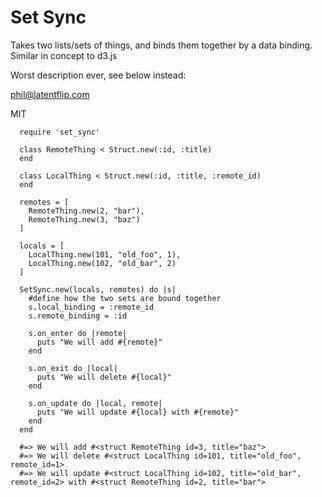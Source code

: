 # Set Sync

Takes two lists/sets of things, and binds them together by a data binding. Similar in concept to d3.js

Worst description ever, see below instead:

phil@latentflip.com

MIT


```
  require 'set_sync'

  class RemoteThing < Struct.new(:id, :title)
  end

  class LocalThing < Struct.new(:id, :title, :remote_id)
  end

  remotes = [
    RemoteThing.new(2, "bar"),
    RemoteThing.new(3, "baz")
  ]

  locals = [
    LocalThing.new(101, "old_foo", 1),
    LocalThing.new(102, "old_bar", 2)
  ]

  SetSync.new(locals, remotes) do |s|
    #define how the two sets are bound together
    s.local_binding = :remote_id
    s.remote_binding = :id

    s.on_enter do |remote|
      puts "We will add #{remote}"
    end

    s.on_exit do |local|
      puts "We will delete #{local}"
    end

    s.on_update do |local, remote|
      puts "We will update #{local} with #{remote}"
    end
  end

  #=> We will add #<struct RemoteThing id=3, title="baz">
  #=> We will delete #<struct LocalThing id=101, title="old_foo", remote_id=1>
  #=> We will update #<struct LocalThing id=102, title="old_bar", remote_id=2> with #<struct RemoteThing id=2, title="bar">
```

